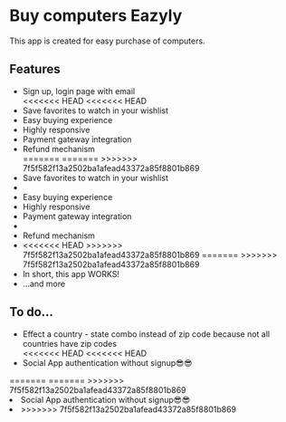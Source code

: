 # Buy computers Eazyly
<p>This app is created for easy purchase of computers.</p>
<h2>Features</h2>
<ul>
    <li>Sign up, login page with email</li>
<<<<<<< HEAD
<<<<<<< HEAD
    <li>Save favorites to watch in your wishlist</li>
    <li>Easy buying experience</li>
    <li>Highly responsive</li>
    <li>Payment gateway integration</li>
    <li>Refund mechanism</li>
=======
=======
>>>>>>> 7f5f582f13a2502ba1afead43372a85f8801b869
    <li>Save favorites to watch in your wishlist<li>
    <li>Easy buying experience</li>
    <li>Highly responsive</li>
    <li>Payment gateway integration<li>
    <li>Refund mechanism<li>
<<<<<<< HEAD
>>>>>>> 7f5f582f13a2502ba1afead43372a85f8801b869
=======
>>>>>>> 7f5f582f13a2502ba1afead43372a85f8801b869
    <li>In short, this app WORKS!</li>
    <li>...and more</li>
</ul>
<h2>To do...</h2>
<ul>
    <li>Effect a country - state combo instead of zip code because not all countries have zip codes</li>
<<<<<<< HEAD
<<<<<<< HEAD
    <li>Social App authentication without signup😎😎</li>
</ul>
=======
=======
>>>>>>> 7f5f582f13a2502ba1afead43372a85f8801b869
    <li>Social App authentication without signup😎😎<li>
</ul>
>>>>>>> 7f5f582f13a2502ba1afead43372a85f8801b869
